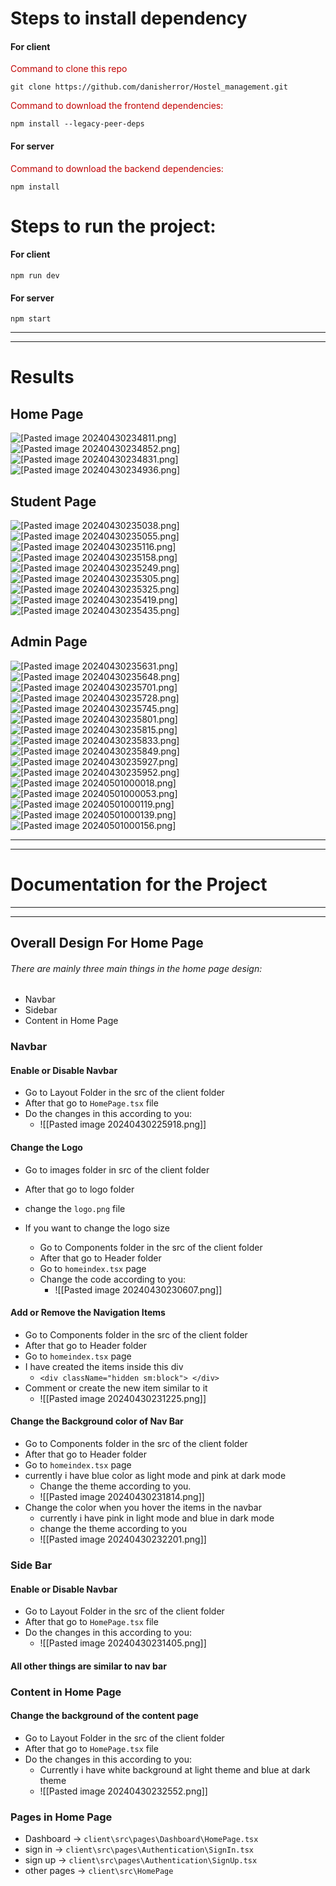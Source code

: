 # Steps to install dependency
#### For client

<span style="color:#c00000">Command to clone this repo</span>
```
git clone https://github.com/danisherror/Hostel_management.git
```

<span style="color:#c00000">Command to download the frontend dependencies:</span>
```
npm install --legacy-peer-deps
```
#### For server

<span style="color:#c00000">Command to download the backend dependencies:</span>
```
npm install
```

# Steps to run the project:
#### For client

```
npm run dev
```
#### For server
```
npm start
```
---
---
# Results

## Home Page
![[Pasted image 20240430234811.png]](images/Pasted%image%20240430234811.png)
![[Pasted image 20240430234852.png]](images/Pasted%20image%20240430234852.png)
![[Pasted image 20240430234831.png]](images/Pasted%20image%20240430234831.png)
![[Pasted image 20240430234936.png]](images/Pasted%20image%20240430234936.png)

## Student Page
![[Pasted image 20240430235038.png]](images/Pasted%20image%20240430235038.png)
![[Pasted image 20240430235055.png]](images/Pasted%20image%20240430235055.png)
![[Pasted image 20240430235116.png]](images/Pasted%20image%20240430235116.png)
![[Pasted image 20240430235158.png]](images/Pasted%20image%20240430235158.png)
![[Pasted image 20240430235249.png]](images/Pasted%20image%20240430235249.png)
![[Pasted image 20240430235305.png]](images/Pasted%20image%20240430235305.png)
![[Pasted image 20240430235325.png]](images/Pasted%20image%20240430235325.png)
![[Pasted image 20240430235419.png]](images/Pasted%20image%20240430235419.png)
![[Pasted image 20240430235435.png]](images/Pasted%20image%20240430235435.png)

## Admin Page
![[Pasted image 20240430235631.png]](images/Pasted%20image%20240430235631.png)
![[Pasted image 20240430235648.png]](images/Pasted%20image%20240430235648.png)
![[Pasted image 20240430235701.png]](images/Pasted%20image%20240430235701.png)
![[Pasted image 20240430235728.png]](images/Pasted%20image%20240430235728.png)
![[Pasted image 20240430235745.png]](images/Pasted%20image%20240430235745.png)
![[Pasted image 20240430235801.png]](images/Pasted%20image%20240430235801.png)
![[Pasted image 20240430235815.png]](images/Pasted%20image%20240430235815.png)
![[Pasted image 20240430235833.png]](images/Pasted%20image%20240430235833.png)
![[Pasted image 20240430235849.png]](images/Pasted%20image%20240430235849.png)
![[Pasted image 20240430235927.png]](images/Pasted%20image%20240430235927.png)
![[Pasted image 20240430235952.png]](images/Pasted%20image%20240430235952.png)
![[Pasted image 20240501000018.png]](images/Pasted%20image%20240501000018.png)
![[Pasted image 20240501000053.png]](images/Pasted%20image%20240501000053.png)
![[Pasted image 20240501000119.png]](images/Pasted%20image%20240501000119.png)
![[Pasted image 20240501000139.png]](images/Pasted%20image%20240501000139.png)
![[Pasted image 20240501000156.png]](images/Pasted%20image%20240501000156.png)

---
---
# Documentation for the Project
---
---

## Overall Design For Home Page

###### There are mainly three main things in the home page design:
- Navbar
- Sidebar
- Content in Home Page

### Navbar

#### Enable or Disable Navbar
- Go to Layout Folder in the src of the client folder
- After that go to `HomePage.tsx` file
- Do the changes in this according to you:
	- ![[Pasted image 20240430225918.png]]

#### Change the Logo
- Go to images folder in src of the client folder
- After that go to logo folder
- change the `logo.png` file

- If you want to change the logo size
	- Go to Components folder in the src of the client folder
	- After that go to Header folder
	- Go to `homeindex.tsx` page
	- Change the code according to you:
		- ![[Pasted image 20240430230607.png]]

#### Add or Remove the Navigation Items

- Go to Components folder in the src of the client folder
- After that go to Header folder
- Go to `homeindex.tsx` page
- I have created the items inside this div
	- `<div className="hidden sm:block"> </div>`
- Comment or create the new item similar to it
	- ![[Pasted image 20240430231225.png]]

#### Change the Background color of Nav Bar
- Go to Components folder in the src of the client folder
- After that go to Header folder
- Go to `homeindex.tsx` page
- currently i have blue color as light mode and pink at dark mode
	- Change the theme according to you.
	- ![[Pasted image 20240430231814.png]]
- Change the color when you hover the items in the navbar
	- currently i have pink in light mode and blue in dark mode
	- change the theme according to you
	- ![[Pasted image 20240430232201.png]]


### Side Bar

#### Enable or Disable Navbar
- Go to Layout Folder in the src of the client folder
- After that go to `HomePage.tsx` file
- Do the changes in this according to you:
	- ![[Pasted image 20240430231405.png]]

#### All other things are similar to nav bar

### Content in Home Page

#### Change the background of the content page
- Go to Layout Folder in the src of the client folder
- After that go to `HomePage.tsx` file
- Do the changes in this according to you:
	- Currently i have white background at light theme and blue at dark theme
	- ![[Pasted image 20240430232552.png]]

### Pages in Home Page
- Dashboard -> `client\src\pages\Dashboard\HomePage.tsx`
- sign in -> `client\src\pages\Authentication\SignIn.tsx`
- sign up -> `client\src\pages\Authentication\SignUp.tsx`
- other pages -> `client\src\HomePage`


